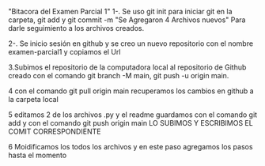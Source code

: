 "Bitacora del Examen Parcial 1"
1-. Se uso git init  para iniciar git en la carpeta, git add y git commit -m "Se Agregaron 4 Archivos nuevos" Para darle seguimiento a los archivos creados.

2-. Se inicio sesión en github y se creo un nuevo repositorio con el nombre examen-parcial1 y copiamos el Url

3.Subimos el repositorio de la computadora local al repositorio de Github creado  con el comando git branch -M main, git push -u origin main.

4 con el comando git pull origin  main recuperamos los cambios en github a la carpeta local 

5 editamos 2 de los archivos .py y el readme guardamos con el comando git add y con el comando git push origin main LO SUBIMOS Y ESCRIBIMOS EL COMIT CORRESPONDIENTE 

6 Moidificamos los todos los archivos y en este paso agregamos los pasos hasta el momento 

